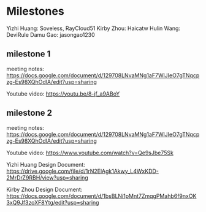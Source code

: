 # Milestones

Yizhi Huang: Soveless, RayCloud51
Kirby Zhou: Haicatw
Hulin Wang: DeviRule
Damu Gao: jasongao1230

## milestone 1
meeting notes: https://docs.google.com/document/d/129708LNvaMNg1aF7WlJIeO7gTNqcpzg-Es98XQhOdlA/edit?usp=sharing

Youtube video: https://youtu.be/8-jf_a9ABoY

## milestone 2
meeting notes: https://docs.google.com/document/d/129708LNvaMNg1aF7WlJIeO7gTNqcpzg-Es98XQhOdlA/edit?usp=sharing

Youtube video: https://www.youtube.com/watch?v=Qe9sJbe75Sk

Yizhi Huang Design Document: https://drive.google.com/file/d/1rN2ElAgk1Akwy_L4WxKDD-2MrDrZ9RBH/view?usp=sharing

Kirby Zhou Design Document: https://docs.google.com/document/d/1bsBLNi1pMnt7ZmqgPMahb6f9nxOK3xQ9Jf3zoXF8Ytg/edit?usp=sharing
